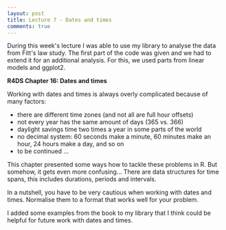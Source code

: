 ```yaml
---
layout: post
title: Lecture 7 - Dates and times
comments: true
---
```


During this week's lecture I was able to use my library to analyse the data from Fitt's law study. The first part of the code was given and we had to extend it for an additional analysis. For this, we used parts from linear models and ggplot2.

**R4DS Chapter 16: Dates and times**

Working with dates and times is always overly complicated because of many factors:

- there are different time zones (and not all are full hour offsets)
- not every year has the same amount of days (365 vs. 366)
- daylight savings time two times a year in some parts of the world
- no decimal system: 60 seconds make a minute, 60 minutes make an hour, 24 hours make a day, and so on
- to be continued ...

This chapter presented some ways how to tackle these problems in R. But somehow, it gets even more confusing... There are data structures for time spans, this includes durations, periods and intervals.

In a nutshell, you have to be very cautious when working with dates and times. Normalise them to a format that works well for your problem.

I added some examples from the book to my library that I think could be helpful for future work with dates and times.